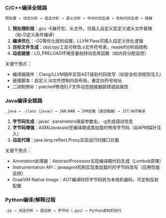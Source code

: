
### C/C++编译全链路


```c
预处理 → 词法分析 → 语法分析 → 语义分析 → 中间代码生成 → 目标代码生成 → 链接
```

1. **预处理阶段**：gcc -E展开宏、头文件，可插入自定义宏定义或头文件替换（如-D定义条件编译）
2. **编译优化**：-O2等优化级别设置，LLVM Pass可插入自定义优化逻辑
3. **目标文件生成**：objcopy工具可修改.o文件符号表，readelf分析段结构
4. **动态链接**：LD_PRELOAD环境变量劫持动态库函数（如内存分配监控）

关键干预点：

- 编译器插件：Clang/LLVM插件实现AST级别代码改写（如安全检测规则注入）
- 链接脚本：自定义.ld文件控制内存布局，重定向符号地址
- 二进制修补：patchelf修改ELF文件动态链接器路径或段属性

### Java编译全链路

```c
.java → .class（javac）→ JAR/WAR → JVM加载（类加载器）→ JIT/AOT编译
```

1. **字节码生成**：javac -parameters保留参数名，-g生成调试信息
2. **字节码增强**：ASM/Javassist在编译期或类加载时修改字节码（如APM探针注入）
3. **动态代理**：java.lang.reflect.Proxy实现运行时接口拦截

关键干预点：

- Annotation处理器：AbstractProcessor实现编译期代码生成（Lombok原理）
- Instrumentation API：javaagent机制实现类加载时的字节码改写（应用性能监控）
- GraalVM Native Image：AOT编译时将字节码转为本地机器码，可定制反射配置

### Python编译/解释过程

```c
.py → 词法分析 → 语法树 → 字节码（.pyc）→ Python虚拟机执行
```
